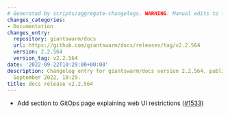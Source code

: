 ```yaml
---
# Generated by scripts/aggregate-changelogs. WARNING: Manual edits to this files will be overwritten.
changes_categories:
- Documentation
changes_entry:
  repository: giantswarm/docs
  url: https://github.com/giantswarm/docs/releases/tag/v2.2.564
  version: 2.2.564
  version_tag: v2.2.564
date: '2022-09-22T10:29:00+00:00'
description: Changelog entry for giantswarm/docs version 2.2.564, published on 22
  September 2022, 10:29.
title: docs release v2.2.564
---
```


- Add section to GitOps page explaining web UI restrictions ([#1533](https://github.com/giantswarm/docs/pull/1533))
